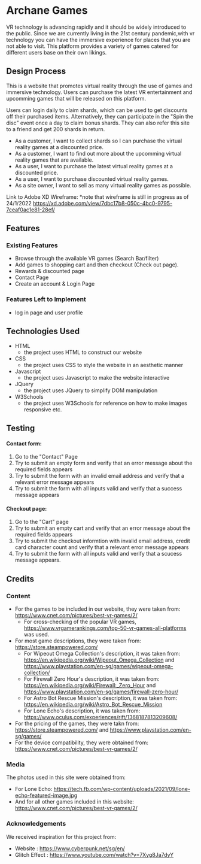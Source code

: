 #  Archane Games
VR technology is advancing rapidly and it should be widely introduced to the public. Since we are currently living in the 21st century pandemic,with vr technology you can have the immersive experience for places that you are not able to visit. This platform provides a variety of games catered for different users base on their own likings. 

## Design Process
This is a website that promotes virtual reality through the use of games and immersive technology. Users can purchase the latest VR entertainment and upcomming games that will be released on this platform.

Users can login daily to claim shards, which can be used to get discounts off their purchased items. 
Alternatively, they can participate in the "Spin the disc" event once a day to claim bonus shards. They can also refer this site to a friend and get 200 shards in return.

* As a customer, I want to collect shards so I can purchase the virtual reality games at a discounted price.
* As a customer, I want to find out more about the upcomming virtual reality games that are available.
* As a user, I want to purchase the latest virtual reality games at a discounted price.
* As a user, I want to purchase discounted virtual reality games.
* As a site owner, I want to sell as many virtual reality games as possible.  

Link to Adobe XD Wireframe:
*note that wireframe is still in progress as of 24/1/2022
https://xd.adobe.com/view/7dbc17b8-050c-4bc0-9795-7ceaf0ac1e81-28ef/



## Features
### Existing Features
- Browse through the available VR games (Search Bar/filter)
- Add games to shopping cart and then checkout (Check out page). 
- Rewards & discounted page 
- Contact Page 
- Create an account & Login Page
### Features Left to Implement
- log in page and user profile

## Technologies Used
* HTML
  * the project uses HTML to construct our website
* CSS
  * the project uses CSS to style the website in an aesthetic manner
* Javascript
  * the project uses Javascript to make the website interactive
* JQuery
  * the project uses JQuery to simplify DOM manipulation
* W3Schools
  * the project uses W3Schools for reference on how to make images responsive etc.
 
## Testing
#### Contact form:
1. Go to the "Contact" Page
2. Try to submit an empty form and verify that an error message about the required fields appears
3. Try to submit the form with an invalid email address and verify that a relevant error message appears
4. Try to submit the form with all inputs valid and verify that a success message appears
#### Checkout page:
1. Go to the "Cart" page
2. Try to submit an empty cart and verify that an error message about the required fields appears
3. Try to submit the checkout informtion with invalid email address, credit card character count and verify that a relevant error message appears
4. Try to submit the form with all inputs valid and verify that a scucess message appears.

## Credits
### Content
* For the games to be included in our website, they were taken from: https://www.cnet.com/pictures/best-vr-games/2/  
  * For cross-checking of the popular VR games, https://www.vrgamerankings.com/top-50-vr-games-all-platforms was used.
* For most game descriptions, they were taken from: https://store.steampowered.com/
  * For Wipeout Omega Collection's description, it was taken from: https://en.wikipedia.org/wiki/Wipeout_Omega_Collection and https://www.playstation.com/en-sg/games/wipeout-omega-collection/
  * For Firewall Zero Hour's description, it was taken from: https://en.wikipedia.org/wiki/Firewall:_Zero_Hour and https://www.playstation.com/en-sg/games/firewall-zero-hour/
  * For Astro Bot Rescue Mission's description, it was taken from: https://en.wikipedia.org/wiki/Astro_Bot_Rescue_Mission
  * For Lone Echo's description, it was taken from: https://www.oculus.com/experiences/rift/1368187813209608/
* For the pricing of the games, they were takn from: https://store.steampowered.com/ and https://www.playstation.com/en-sg/games/ 
* For the device compatibility, they were obtained from: https://www.cnet.com/pictures/best-vr-games/2/

### Media
The photos used in this site were obtained from:
* For Lone Echo: https://tech.fb.com/wp-content/uploads/2021/09/lone-echo-featured-image.jpg
* And for all other games included in this website: https://www.cnet.com/pictures/best-vr-games/2/  

### Acknowledgements
We received inspiration for this project from:
* Website : https://www.cyberpunk.net/sg/en/
* Glitch Effect : https://www.youtube.com/watch?v=7Xyg8Ja7dyY
